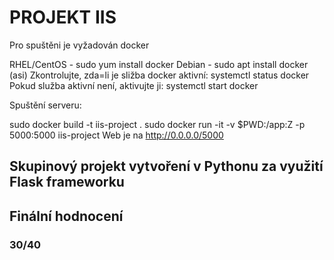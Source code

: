 # PROJEKT IIS
Pro spuštěni je vyžadován docker

RHEL/CentOS - sudo yum install docker
Debian - sudo apt install docker (asi)
Zkontrolujte, zda=li je sližba docker aktivní: systemctl status docker Pokud služba aktivní není, aktivujte ji: systemctl start docker

Spuštění serveru:

sudo docker build -t iis-project .
sudo docker run -it -v $PWD:/app:Z -p 5000:5000 iis-project
Web je na http://0.0.0.0/5000

## Skupinový projekt vytvoření v Pythonu za využití Flask frameworku

## Finální hodnocení 

### 30/40
